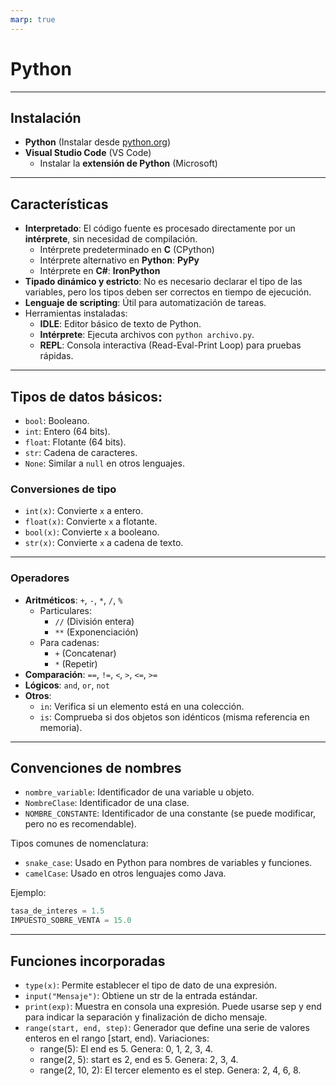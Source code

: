 ```yaml
---
marp: true
---
```


# Python

---

## Instalación

- **Python** (Instalar desde [python.org](https://python.org))
- **Visual Studio Code** (VS Code)
    - Instalar la **extensión de Python** (Microsoft)

---

## Características

- **Interpretado**: El código fuente es procesado directamente por un **intérprete**, sin necesidad de compilación.
    - Intérprete predeterminado en **C** (CPython)
    - Intérprete alternativo en **Python**: **PyPy**
    - Intérprete en **C#**: **IronPython**
- **Tipado dinámico y estricto**: No es necesario declarar el tipo de las variables, pero los tipos deben ser correctos en tiempo de ejecución.
- **Lenguaje de scripting**: Útil para automatización de tareas.
- Herramientas instaladas:
    - **IDLE**: Editor básico de texto de Python.
    - **Intérprete**: Ejecuta archivos con `python archivo.py`.
    - **REPL**: Consola interactiva (Read-Eval-Print Loop) para pruebas rápidas.

---

## Tipos de datos básicos:

- `bool`: Booleano.
- `int`: Entero (64 bits).
- `float`: Flotante (64 bits).
- `str`: Cadena de caracteres.
- `None`: Similar a `null` en otros lenguajes.

### Conversiones de tipo

- `int(x)`: Convierte `x` a entero.
- `float(x)`: Convierte `x` a flotante.
- `bool(x)`: Convierte `x` a booleano.
- `str(x)`: Convierte `x` a cadena de texto.

---

### Operadores

- **Aritméticos**: `+`, `-`, `*`, `/`, `%`
    - Particulares: 
        - `//` (División entera)
        - `**` (Exponenciación)
    - Para cadenas: 
        - `+` (Concatenar)
        - `*` (Repetir)
- **Comparación**: `==`, `!=`, `<`, `>`, `<=`, `>=`
- **Lógicos**: `and`, `or`, `not`
- **Otros**:
    - `in`: Verifica si un elemento está en una colección.
    - `is`: Comprueba si dos objetos son idénticos (misma referencia en memoria).

---

## Convenciones de nombres

- `nombre_variable`: Identificador de una variable u objeto.
- `NombreClase`: Identificador de una clase.
- `NOMBRE_CONSTANTE`: Identificador de una constante (se puede modificar, pero no es recomendable).

Tipos comunes de nomenclatura:

- `snake_case`: Usado en Python para nombres de variables y funciones.
- `camelCase`: Usado en otros lenguajes como Java.

Ejemplo:
```python
tasa_de_interes = 1.5
IMPUESTO_SOBRE_VENTA = 15.0
```

---

## Funciones incorporadas
- `type(x)`: Permite establecer el tipo de dato de una expresión.
- `input("Mensaje")`: Obtiene un str de la entrada estándar.
- `print(exp)`: Muestra en consola una expresión. Puede usarse sep y end para indicar la separación y finalización de dicho mensaje.
- `range(start, end, step)`: Generador que define una serie de valores enteros en el rango [start, end). 
Variaciones:
    - range(5): El end es 5. Genera: 0, 1, 2, 3, 4.
    - range(2, 5): start es 2, end es 5. Genera: 2, 3, 4.
    - range(2, 10, 2): El tercer elemento es el step. Genera: 2, 4, 6, 8.